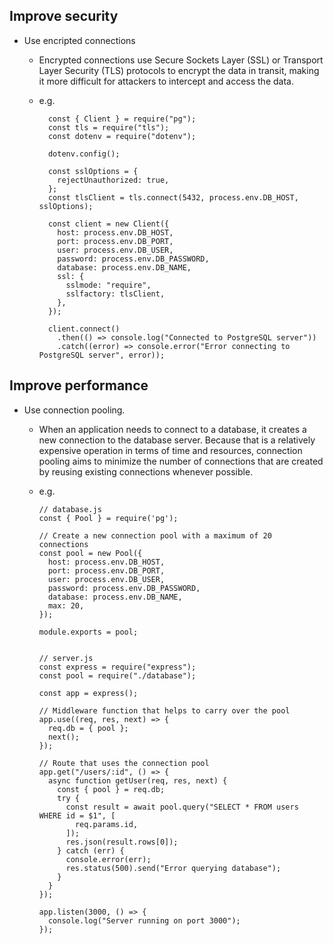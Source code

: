 ## Improve security
  - Use encripted connections
    - Encrypted connections use Secure Sockets Layer (SSL) or Transport Layer Security (TLS) protocols to encrypt the data in transit, making it more difficult for attackers to intercept and access the data.
    -  e.g.

        ```
          const { Client } = require("pg");
          const tls = require("tls");
          const dotenv = require("dotenv");

          dotenv.config();

          const sslOptions = {
            rejectUnauthorized: true,
          };
          const tlsClient = tls.connect(5432, process.env.DB_HOST, sslOptions);

          const client = new Client({
            host: process.env.DB_HOST,
            port: process.env.DB_PORT,
            user: process.env.DB_USER,
            password: process.env.DB_PASSWORD,
            database: process.env.DB_NAME,
            ssl: {
              sslmode: "require",
              sslfactory: tlsClient,
            },
          });

          client.connect()
            .then(() => console.log("Connected to PostgreSQL server"))
            .catch((error) => console.error("Error connecting to PostgreSQL server", error));
        ``` 

## Improve performance
  - Use connection pooling.
    - When an application needs to connect to a database, it creates a new connection to the database server. Because that is a relatively expensive operation in terms of time and resources, connection pooling aims to minimize the number of connections that are created by reusing existing connections whenever possible.
    - e.g.

        ```
        // database.js
        const { Pool } = require('pg');

        // Create a new connection pool with a maximum of 20 connections
        const pool = new Pool({
          host: process.env.DB_HOST,
          port: process.env.DB_PORT,
          user: process.env.DB_USER,
          password: process.env.DB_PASSWORD,
          database: process.env.DB_NAME,
          max: 20,
        });

        module.exports = pool;


        // server.js
        const express = require("express");
        const pool = require("./database");

        const app = express();

        // Middleware function that helps to carry over the pool
        app.use((req, res, next) => {
          req.db = { pool };
          next();
        });

        // Route that uses the connection pool
        app.get("/users/:id", () => {
          async function getUser(req, res, next) {
            const { pool } = req.db;
            try {
              const result = await pool.query("SELECT * FROM users WHERE id = $1", [
                req.params.id,
              ]);
              res.json(result.rows[0]);
            } catch (err) {
              console.error(err);
              res.status(500).send("Error querying database");
            }
          }
        });

        app.listen(3000, () => {
          console.log("Server running on port 3000");
        });
      ```
